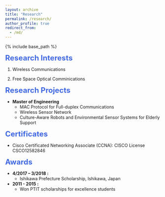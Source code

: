 ```yaml
---
layout: archive
title: "Research"
permalink: /research/
author_profile: true
redirect_from:
  - /md/
---
```


{% include base_path %}

**<font size = "5" color="#4169E1">Research Interests</font>**

1. Wireless Communications

2. Free Space Optical Comminications


**<font size = "5" color="#4169E1">Research Projects</font>**
- **Master of Engineering** 
  - MAC Protocol for Full-duplex Communications
  - Wireless Sensor Network
  - Culture-Aware Robots and Environmental Sensor Systems for Elderly Support

**<font size = "5" color="#4169E1">Certificates</font>**
  - Cisco Certificated Networking Associate (CCNA): 
	CISCO License CSCO12582846


**<font size = "5" color="#4169E1">Awards</font>**
  - **4/2017 – 3/2018 :** 
    - Ishikawa Prefecture Scholarship, Ishikawa, Japan
  - **2011 - 2015 :** 
  	- Won PTIT scholarships for excellence students


